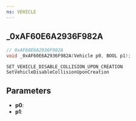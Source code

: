 ```yaml
---
ns: VEHICLE
---
```

## _0xAF60E6A2936F982A

```c
// 0xAF60E6A2936F982A
void _0xAF60E6A2936F982A(Vehicle p0, BOOL p1);
```

```
SET_VEHICLE_DISABLE_COLLISION_UPON_CREATION
SetVehicleDisableCollisionUponCreation
```

## Parameters
* **p0**: 
* **p1**: 

